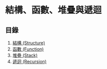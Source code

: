 # 結構、函數、堆疊與遞迴

## 目錄

1. [結構 \(Structure\)](structure.md)
2. [函數 \(Function\)](han-function.md)
3. [堆疊 \(Stack\)](dui-stack.md)
4. [遞迴 \(Recursion\)](recursion.md)

